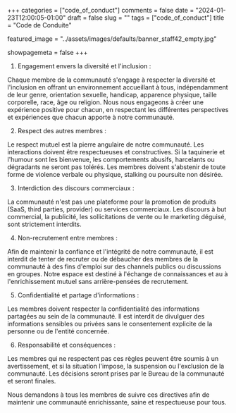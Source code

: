 +++
categories = ["code_of_conduct"]
comments = false
date = "2024-01-23T12:00:05-01:00"
draft = false
slug = ""
tags = ["code_of_conduct"]
title = "Code de Conduite"

featured_image = "../assets/images/defaults/banner_staff42_empty.jpg"

showpagemeta = false
+++


1. Engagement envers la diversité et l'inclusion :

Chaque membre de la communauté s'engage à respecter la diversité et l'inclusion en offrant un environnement accueillant à tous, indépendamment de leur genre, orientation sexuelle, handicap, apparence physique, taille corporelle, race, âge ou religion. Nous nous engageons à créer une expérience positive pour chacun, en respectant les différentes perspectives et expériences que chacun apporte à notre communauté.

2. Respect des autres membres :

Le respect mutuel est la pierre angulaire de notre communauté.
Les interactions doivent être respectueuses et constructives. Si la taquinerie et l'humour sont les bienvenue, les comportements abusifs, harcelants ou dégradants ne seront pas tolérés.
Les membres doivent s'abstenir de toute forme de violence verbale ou physique, stalking ou poursuite non désirée.

3. Interdiction des discours commerciaux :

La communauté n'est pas une plateforme pour la promotion de produits (SaaS, third parties, provider) ou services commerciaux. Les discours à but commercial, la publicité, les sollicitations de vente ou le marketing déguisé, sont strictement interdits.

4. Non-recrutement entre membres :

Afin de maintenir la confiance et l'intégrité de notre communauté, il est interdit de tenter de recruter ou de débaucher des membres de la communauté à des fins d'emploi sur des channels publics ou discussions en groupes. Notre espace est destiné à l'échange de connaissances et au à l'enrichissement mutuel sans arrière-pensées de recrutement.

5. Confidentialité et partage d'informations :

Les membres doivent respecter la confidentialité des informations partagées au sein de la communauté. Il est interdit de divulguer des informations sensibles ou privées sans le consentement explicite de la personne ou de l'entité concernée.

6. Responsabilité et conséquences :

Les membres qui ne respectent pas ces règles peuvent être soumis à un avertissement, et si la situation l'impose, la suspension ou l'exclusion de la communauté. Les décisions seront prises par le Bureau de la communauté et seront finales.

Nous demandons à tous les membres de suivre ces directives afin de maintenir une communauté enrichissante, saine et respectueuse pour tous.